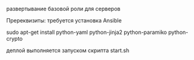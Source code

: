 развертывание базовой роли для серверов

Пререквизиты:
требуется установка Ansible

sudo apt-get install python-yaml python-jinja2 python-paramiko python-crypto

деплой выполняется запуском скрипта start.sh
